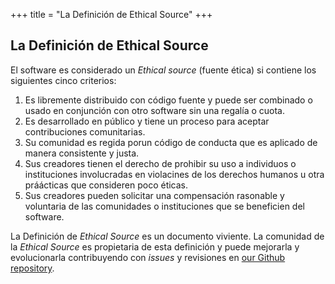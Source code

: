 +++
title = "La Definición de Ethical Source"
+++

## La Definición de Ethical Source

El software es considerado un *Ethical source* (fuente ética) si contiene los siguientes cinco criterios:

1. Es libremente distribuido con código fuente y puede ser combinado o usado en conjunción con otro software sin una regalía o cuota.
2. Es desarrollado en público y tiene un proceso para aceptar contribuciones comunitarias.
3.  Su comunidad es regida porun código de conducta que es aplicado de manera consistente y justa.
4. Sus creadores tienen el derecho de prohibir su uso a individuos o instituciones involucradas en violacines de los derechos humanos u otra práácticas que consideren poco éticas.
5. Sus creadores pueden solicitar una compensación rasonable y voluntaria de las comunidades o instituciones que se beneficien del software.

La Definición de *Ethical Source* es un documento viviente. La comunidad de la *Ethical Source* es propietaria de esta definición y puede mejorarla y evolucionarla contribuyendo con *issues* y revisiones en [our Github repository](https://github.com/ContributorCovenant/ethicalsource "Ethical Source Definition source code").
